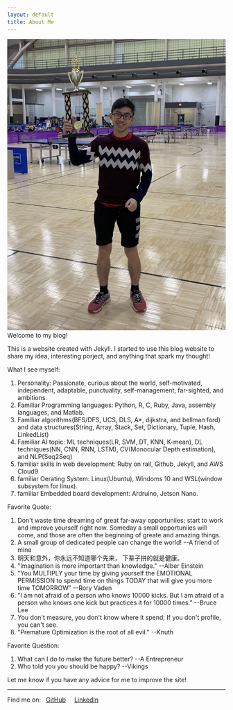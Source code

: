 ```yaml
---
layout: default
title: About Me
---
```

<!-- Using Embedded ruby to do calculation , se more detail: https://www.startuprocket.com/articles/a-quick-introduction-to-embedded-ruby-a-k-a-erb-eruby-->
![trophy.jpg](/assets/images/trophy.jpg)
Welcome to my blog!


This is a website created with Jekyll. I started to use this blog website to share my idea, interesting porject, and anything that spark my thought!

What I see myself:
1) Personality: Passionate, curious about the world, self-motivated, independent, adaptable, punctuality, self-management, far-sighted, and ambitions.
2) Familiar Programming languages: Python, R, C, Ruby, Java, assembly languages, and Matlab.
3) Familiar algorithms(BFS/DFS, UCS, DLS, A*, dijkstra, and bellman ford) and data structures(String, Array, Stack, Set, Dictionary, Tuple, Hash, LinkedList)
4) Familiar AI topic: ML techniques(LR, SVM, DT, KNN, K-mean), DL techniques(NN, CNN, RNN, LSTM), CV(Monocular Depth estimation), and NLP(Seq2Seq)
5) familiar skills in web development: Ruby on rail, Github, Jekyll, and AWS Cloud9
6) familiar Oerating System: Linux(Ubuntu), Windoms 10 and WSL(window subsystem for linux).
7) familiar Embedded board development: Ardruino, Jetson Nano.

Favorite Quote:
1) Don't waste time dreaming of great far-away opportuniies; start to work and improve yourself right now. Someday a small opportuniies will come, and those are often the beginning of greate and amazing things.
2) A small group of dedicated people can change the world! --A friend of mine
3) 明天和意外，你永远不知道哪个先来， 下辈子拼的就是健康。
4) "Imagination is more important than knowledge." --Alber Einstein
5) "You MULTIPLY your time by giving yourself the EMOTIONAL PERMISSION to spend time on things TODAY that will give you more time TOMORROW" --Rory Vaden
6) "I am not afraid of a person who knows 10000 kicks. But I am afraid of a person who knows one kick but practices it for 10000 times." --Bruce Lee
7)  You don't measure, you don't know where it spend; If you don't profile, you can't see. 
8)  "Premature Optimization is the root of all evil." --Knuth

Favorite Question:
1) What can I do to make the future better? --A Entrepreneur
2) Who told you you should be happy? --Vikings


Let me know if you have any advice for me to improve the site!

---
Find me on:&nbsp;
<i class="fa fa-github" aria-hidden="true"></i>&nbsp;[GitHub](https://github.com/drago1234)&nbsp;&nbsp;&nbsp;
<i class="fa fa-linkedin" aria-hidden="true"></i>&nbsp;[LinkedIn](www.linkedin.com/in/zhengqi-dong/)&nbsp;&nbsp;&nbsp;
